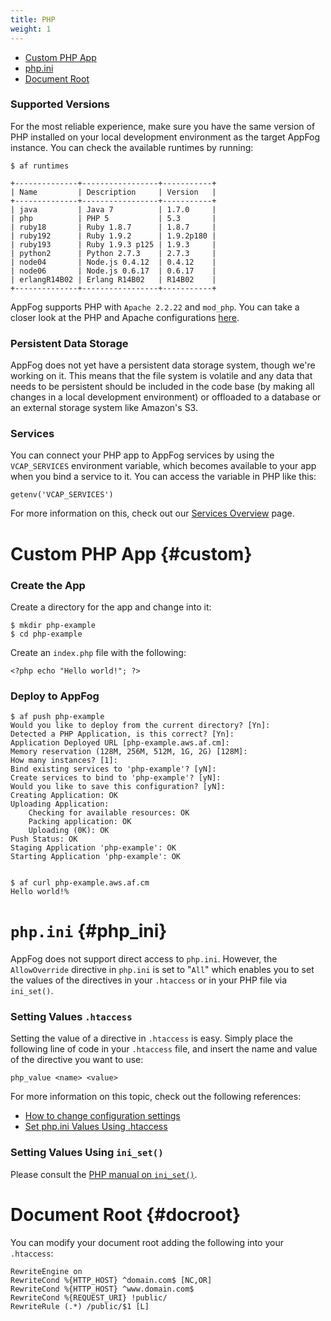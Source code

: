 ```yaml
---
title: PHP
weight: 1
---
```


* [Custom PHP App](#custom)
* [php.ini](#php_ini)
* [Document Root](#docroot)

### Supported Versions

For the most reliable experience, make sure you have the same version of PHP installed on your local development environment as the target AppFog instance. You can check the available runtimes by running: 


    $ af runtimes
    
    +--------------+-----------------+-----------+
    | Name         | Description     | Version   |
    +--------------+-----------------+-----------+
    | java         | Java 7          | 1.7.0     |
    | php          | PHP 5           | 5.3       |
    | ruby18       | Ruby 1.8.7      | 1.8.7     |
    | ruby192      | Ruby 1.9.2      | 1.9.2p180 |
    | ruby193      | Ruby 1.9.3 p125 | 1.9.3     |
    | python2      | Python 2.7.3    | 2.7.3     |
    | node04       | Node.js 0.4.12  | 0.4.12    |
    | node06       | Node.js 0.6.17  | 0.6.17    |
    | erlangR14B02 | Erlang R14B02   | R14B02    |
    +--------------+-----------------+-----------+

AppFog supports PHP with `Apache 2.2.22` and `mod_php`. You can take a closer look at the PHP and Apache configurations [here](http://phpinfo.aws.af.cm/info.php).

### Persistent Data Storage

AppFog does not yet have a persistent data storage system, though we're working on it. This means that the file system is volatile and any data that needs to be persistent should be included in the code base (by making all changes in a local development environment) or offloaded to a database or an external storage system like Amazon's S3.  

### Services

You can connect your PHP app to AppFog services by using the `VCAP_SERVICES` environment variable, which becomes available to your app when you bind a service to it. You can access the variable in PHP like this: 


    getenv('VCAP_SERVICES')

For more information on this, check out our [Services Overview](/services/overview) page.

# Custom PHP App {#custom}

### Create the App

Create a directory for the app and change into it:


    $ mkdir php-example
    $ cd php-example

Create an `index.php` file with the following:


    <?php echo "Hello world!"; ?>

### Deploy to AppFog


    $ af push php-example
    Would you like to deploy from the current directory? [Yn]:
    Detected a PHP Application, is this correct? [Yn]:
    Application Deployed URL [php-example.aws.af.cm]:
    Memory reservation (128M, 256M, 512M, 1G, 2G) [128M]:
    How many instances? [1]:
    Bind existing services to 'php-example'? [yN]:
    Create services to bind to 'php-example'? [yN]:
    Would you like to save this configuration? [yN]:
    Creating Application: OK
    Uploading Application:
        Checking for available resources: OK
        Packing application: OK
        Uploading (0K): OK
    Push Status: OK
    Staging Application 'php-example': OK
    Starting Application 'php-example': OK


    $ af curl php-example.aws.af.cm
    Hello world!% 

# `php.ini` {#php_ini}

AppFog does not support direct access to `php.ini`. However, the `AllowOverride` directive in `php.ini` is set to "`All`" which enables you to set the values of the directives in your `.htaccess` or in your PHP file via `ini_set()`.

### Setting Values `.htaccess`

Setting the value of a directive in `.htaccess` is easy. Simply place the following line of code in your `.htaccess` file, and insert the name and value of the directive you want to use:


    php_value <name> <value>

For more information on this topic, check out the following references: 

* [How to change configuration settings](http://php.net/manual/en/configuration.changes.php)
* [Set php.ini Values Using .htaccess](http://davidwalsh.name/php-values-htaccess)

### Setting Values Using `ini_set()`

Please consult the [PHP manual on `ini_set()`](http://www.php.net/manual/en/function.ini-set.php).

# Document Root {#docroot}

You can modify your document root adding the following into your `.htaccess`:


    RewriteEngine on
    RewriteCond %{HTTP_HOST} ^domain.com$ [NC,OR]
    RewriteCond %{HTTP_HOST} ^www.domain.com$
    RewriteCond %{REQUEST_URI} !public/
    RewriteRule (.*) /public/$1 [L]
